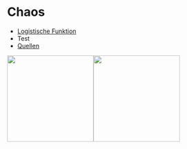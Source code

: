# Chaos

* [Logistische Funktion](https://www.geogebra.org/m/mbznmn6k)
* Test
* [Quellen](Quellennachweis.pdf)

<img src="https://thumbs.gfycat.com/PlushCelebratedKronosaurus-size_restricted.gif" width="200" height="200"/><img src="https://thumbs.gfycat.com/FlickeringMixedAmericanbulldog-small.gif" width="200" height="200"/>

